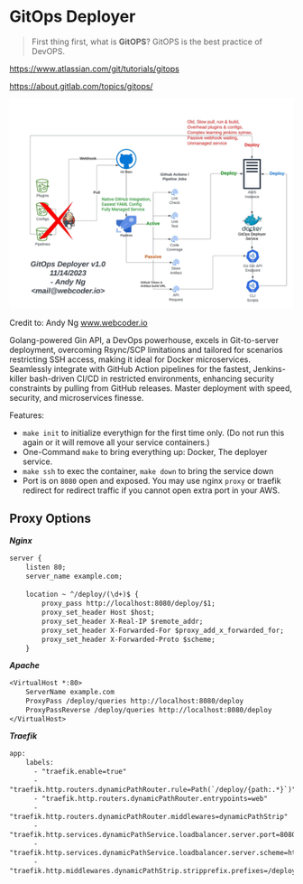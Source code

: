 <h1>GitOps Deployer</h1>

> First thing first, what is **GitOPS**?
> GitOPS is the best practice of DevOPS.

https://www.atlassian.com/git/tutorials/gitops

https://about.gitlab.com/topics/gitops/

![workflow.jpeg](workflow.jpeg)

Credit to: Andy Ng www.webcoder.io

Golang-powered Gin API, a DevOps powerhouse, excels in Git-to-server deployment, overcoming Rsync/SCP limitations and tailored for scenarios restricting SSH access, making it ideal for Docker microservices. Seamlessly integrate with GitHub Action pipelines for the fastest, Jenkins-killer bash-driven CI/CD in restricted environments, enhancing security constraints by pulling from GitHub releases. Master deployment with speed, security, and microservices finesse.

Features:
- `make init` to initialize everythign for the first time only. (Do not run this again or it will remove all your service containers.)
- One-Command `make` to bring everything up: Docker, The deployer service.
- `make ssh` to exec the container, `make down` to bring the service down
- Port is on `8080` open and exposed. You may use nginx `proxy` or traefik redirect for redirect traffic if you cannot open extra port in your AWS.




<h2>Proxy Options</h2>
  
***Nginx***

```
server {
    listen 80;
    server_name example.com;

    location ~ ^/deploy/(\d+)$ {
        proxy_pass http://localhost:8080/deploy/$1;
        proxy_set_header Host $host;
        proxy_set_header X-Real-IP $remote_addr;
        proxy_set_header X-Forwarded-For $proxy_add_x_forwarded_for;
        proxy_set_header X-Forwarded-Proto $scheme;
    }
```

***Apache***

```
<VirtualHost *:80>
    ServerName example.com
    ProxyPass /deploy/queries http://localhost:8080/deploy
    ProxyPassReverse /deploy/queries http://localhost:8080/deploy
</VirtualHost>
```

***Traefik***

```
app:
    labels:
      - "traefik.enable=true"
      - "traefik.http.routers.dynamicPathRouter.rule=Path(`/deploy/{path:.*}`)"
      - "traefik.http.routers.dynamicPathRouter.entrypoints=web"
      - "traefik.http.routers.dynamicPathRouter.middlewares=dynamicPathStrip"
      - "traefik.http.services.dynamicPathService.loadbalancer.server.port=8080"
      - "traefik.http.services.dynamicPathService.loadbalancer.server.scheme=http"
      - "traefik.http.middlewares.dynamicPathStrip.stripprefix.prefixes=/deploy/"
```


